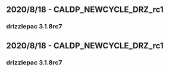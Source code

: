 ## 2020/8/18 - CALDP_NEWCYCLE_DRZ_rc1
### drizzlepac 3.1.8rc7

## 2020/8/18 - CALDP_NEWCYCLE_DRZ_rc1
### drizzlepac 3.1.8rc7

